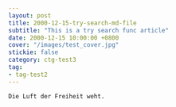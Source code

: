 ```yaml
---
layout: post
title: 2000-12-15-try-search-md-file
subtitle: "This is a try search func article"
date: 2000-12-15 10:00:00 +0800
cover: "/images/test_cover.jpg"
stickie: false
category: ctg-test3
tag:
- tag-test2
---
```

    Die Luft der Freiheit weht.
            